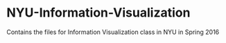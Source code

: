 # NYU-Information-Visualization
Contains the files for Information Visualization class in NYU in Spring 2016
